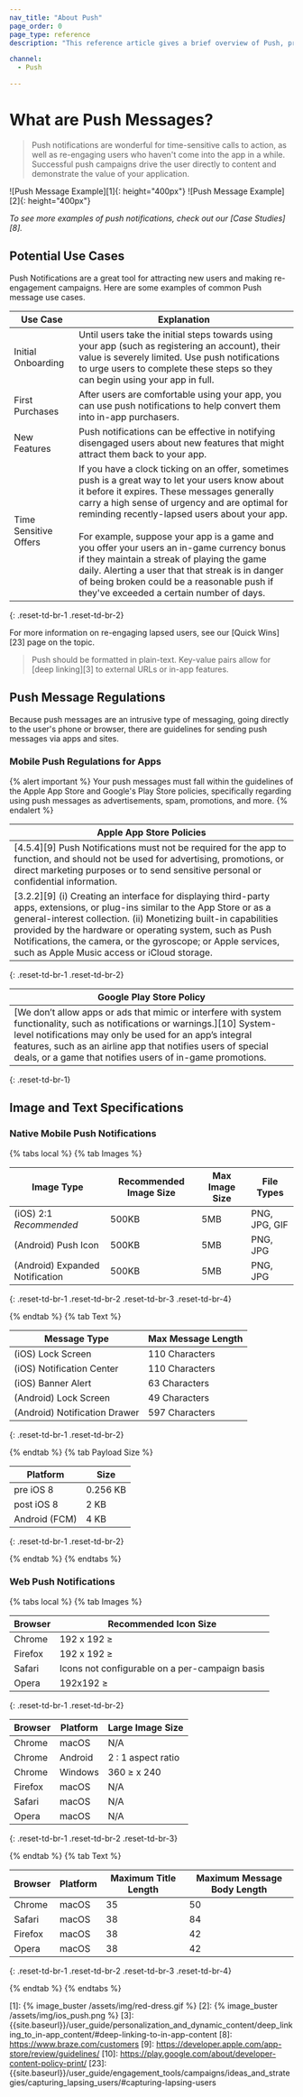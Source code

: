 ```yaml
---
nav_title: "About Push"
page_order: 0
page_type: reference
description: "This reference article gives a brief overview of Push, provides resources to get started with push messages, and notes some regulations."

channel:
  - Push

---
```


# What are Push Messages?

> Push notifications are wonderful for time-sensitive calls to action, as well as re-engaging users who haven't come into the app in a while. Successful push campaigns drive the user directly to content and demonstrate the value of your application.

![Push Message Example][1]{: height="400px"}  ![Push Message Example][2]{: height="400px"}

_To see more examples of push notifications, check out our [Case Studies][8]._

## Potential Use Cases

Push Notifications are a great tool for attracting new users and making re-engagement campaigns. Here are some examples of common Push message use cases. 

| Use Case | Explanation |
| -------- | ----------- |
| Initial Onboarding | Until users take the initial steps towards using your app (such as registering an account), their value is severely limited. Use push notifications to urge users to complete these steps so they can begin using your app in full. |
| First Purchases | After users are comfortable using your app, you can use push notifications to help convert them into in-app purchasers. |
| New Features | Push notifications can be effective in notifying disengaged users about new features that might attract them back to your app. |
| Time Sensitive Offers | If you have a clock ticking on an offer, sometimes push is a great way to let your users know about it before it expires. These messages generally carry a high sense of urgency and are optimal for reminding recently-lapsed users about your app.<br><br> For example, suppose your app is a game and you offer your users an in-game currency bonus if they maintain a streak of playing the game daily. Alerting a user that that streak is in danger of being broken could be a reasonable push if they've exceeded a certain number of days. |
{: .reset-td-br-1 .reset-td-br-2}

For more information on re-engaging lapsed users, see our [Quick Wins][23] page on the topic.

> Push should be formatted in plain-text. Key-value pairs allow for [deep linking][3] to external URLs or in-app features.

## Push Message Regulations

Because push messages are an intrusive type of messaging, going directly to the user's phone or browser, there are guidelines for sending push messages via apps and sites.

### Mobile Push Regulations for Apps

{% alert important %}
Your push messages must fall within the guidelines of the Apple App Store and Google's Play Store policies, specifically regarding using push messages as advertisements, spam, promotions, and more.
{% endalert %}

|Apple App Store Policies|
|---|
|[4.5.4][9] Push Notifications must not be required for the app to function, and should not be used for advertising, promotions, or direct marketing purposes or to send sensitive personal or confidential information.|
|[3.2.2][9] (i) Creating an interface for displaying third-party apps, extensions, or plug-ins similar to the App Store or as a general-interest collection. (ii) Monetizing built-in capabilities provided by the hardware or operating system, such as Push Notifications, the camera, or the gyroscope; or Apple services, such as Apple Music access or iCloud storage.|
{: .reset-td-br-1 .reset-td-br-2}

|Google Play Store Policy|
|---|
|[We don’t allow apps or ads that mimic or interfere with system functionality, such as notifications or warnings.][10] System-level notifications may only be used for an app’s integral features, such as an airline app that notifies users of special deals, or a game that notifies users of in-game promotions.|
{: .reset-td-br-1}

## Image and Text Specifications

### Native Mobile Push Notifications

{% tabs local %}
{% tab Images %}

**Image Type** | **Recommended Image Size** | **Max Image Size** | **File Types**
--- | --- | --- | ---
(iOS) 2:1 *Recommended* | 500KB | 5MB | PNG, JPG, GIF
(Android) Push Icon | 500KB | 5MB | PNG, JPG
(Android) Expanded Notification | 500KB | 5MB | PNG, JPG
{: .reset-td-br-1 .reset-td-br-2 .reset-td-br-3  .reset-td-br-4}

{% endtab %}
{% tab Text %}

**Message Type** | **Max Message Length**
--- | ---
(iOS) Lock Screen | 110 Characters
(iOS) Notification Center | 110 Characters
(iOS) Banner Alert | 63 Characters
(Android) Lock Screen | 49 Characters
(Android) Notification Drawer | 597 Characters
{: .reset-td-br-1 .reset-td-br-2}

{% endtab %}
{% tab Payload Size %}

**Platform** | **Size**
--- | ---
pre iOS 8 | 0.256 KB
post iOS 8 | 2 KB
Android (FCM) | 4 KB
{: .reset-td-br-1 .reset-td-br-2}

{% endtab %}
{% endtabs %}

### Web Push Notifications

{% tabs local %}
{% tab Images %}

| **Browser** | **Recommended Icon Size**
| --- | ---
Chrome | 192 x 192 ≥
Firefox | 192 x 192 ≥
Safari | Icons not configurable on a per-campaign basis
Opera | 192x192 ≥
{: .reset-td-br-1 .reset-td-br-2}

| **Browser** | **Platform** | **Large Image Size**
| --- | --- | ---
Chrome | macOS | N/A
Chrome | Android | 2 : 1 aspect ratio
Chrome | Windows | 360 ≥ x 240
Firefox | macOS| N/A
Safari | macOS | N/A
Opera | macOS | N/A
{: .reset-td-br-1 .reset-td-br-2 .reset-td-br-3}

{% endtab %}
{% tab Text %}

| **Browser** | **Platform** | **Maximum Title Length**  | **Maximum Message Body Length**
| --- | --- | --- | ---
Chrome | macOS | 35 | 50
Safari | macOS | 38 | 84
Firefox | macOS | 38 | 42
Opera | macOS | 38 | 42
{: .reset-td-br-1 .reset-td-br-2 .reset-td-br-3  .reset-td-br-4}

{% endtab %}
{% endtabs %}

[1]: {% image_buster /assets/img/red-dress.gif %}
[2]: {% image_buster /assets/img/ios_push.png %}
[3]: {{site.baseurl}}/user_guide/personalization_and_dynamic_content/deep_linking_to_in-app_content/#deep-linking-to-in-app-content
[8]: https://www.braze.com/customers
[9]: https://developer.apple.com/app-store/review/guidelines/
[10]: https://play.google.com/about/developer-content-policy-print/
[23]: {{site.baseurl}}/user_guide/engagement_tools/campaigns/ideas_and_strategies/capturing_lapsing_users/#capturing-lapsing-users
